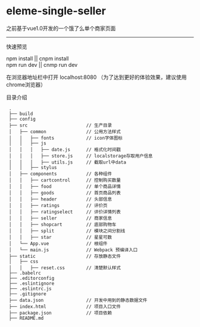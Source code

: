 # eleme-single-seller
之前基于vue1.0开发的一个饿了么单个商家页面

***
快速预览

npm install || cnpm install    
npm run dev || cnmp run dev

在浏览器地址栏中打开 localhost:8080 （为了达到更好的体验效果，建议使用chrome浏览器）

目录介绍<br>

     .    
     ├── build    
     ├── config    
     ├── src                      // 生产目录   
     │   ├── common               // 公用方法样式
     │   │   ├── fonts            // icon字体图标
     │   │   ├── js           
     │   │   │   ├── date.js      // 格式化时间戳
     │   │   │   ├── store.js     // localstorage存取用户信息
     │   │   │   ├── utils.js     // 截取url中data   
     │   │   ├── stylus    
     │   ├── components           // 各种组件
     │   │   ├── cartcontrol      // 控制购买数量
     │   │   ├── food             // 单个商品详情
     │   │   ├── goods            // 首页商品列表
     │   │   ├── header           // 头部信息
     │   │   ├── ratings          // 评价页
     │   │   ├── ratingselect     // 评价详情列表
     │   │   ├── seller           // 商家信息
     │   │   ├── shopcart         // 底部购物车
     │   │   ├── split            // 模块之间分割线
     │   │   ├── star             // 星星可数
     │   └── App.vue              // 根组件
     │   └── main.js              // Webpack 预编译入口      
     ├── static                   // 存放静态文件
     │   ├── css
     │   │   ├── reset.css        // 清楚默认样式
     ├── .babelrc
     ├── .editorconfig
     ├── .eslintignore
     ├── .eslintrc.js
     ├── .gitignore
     ├── data.json                // 开发中用到的静态数据文件
     ├── index.html               // 项目入口文件
     ├── package.json             // 项目依赖
     ├── README.md
